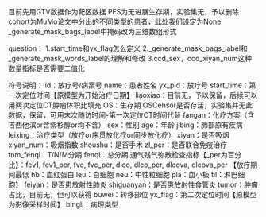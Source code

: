 目前先用GTV数据作为靶区数据
PFS为无进展生存期，实验集无，予以删除
cohort为MuMo论文中分出的不同类型的患者，此处我们设定为None
_generate_mask_bags_label中掩码改为三维数组形式


question：
1.start_time和yx_flag怎么定义
2._generate_mask_bags_label和_generate_mask_words_label的理解和修改
3.ccd_sex，ccd_xiyan_num这种数量指标是否需要二值化

符号说明：
id：放疗号/病案号
name：患者姓名
yx_pid：放疗号
start_time：第一次定位时间【原模型为开始治疗日期】
liaoxiao：目前无，予以保留，后续可以用两次定位CT肿瘤体积比填充
OS：生存期
OSCensor是否存活，实验集并无此数据，保留，可用末次随访时间-第一次定位CT时间代替
fangan：化疗方案（含吉西他滨or含紫杉醇or均不含）
sex：性别
age：年龄
jibing：肺部原有疾病
leixing：治疗类型（放疗or序贯放化疗or同步放化疗）
xiyan：是否吸烟
xiyan_num：吸烟指数
shoushu：是否手术
zl_per：是否联合免疫治疗
tnm_fenqi：T/N/M分期
fenqi：总分期
通气残气弥散检查指标【_per为百分比】：fev1, fev1_per, fvc, fvc_per, dlco, dlco_per, dlcova, dlcova_per
【放疗期间最低
hb：血红蛋白
leu：白细胞
neu：中性粒细胞
pla：血小板
til：淋巴细胞】
feiyan：是否患放射性肺炎
shiguanyan：是否患放射性食管炎
tumor：肿瘤占比，目前无，但可以获得
buwei：转移部位
yx_flag：第二次定位时间【原模型为影像采样时间】
bingli：病理类型